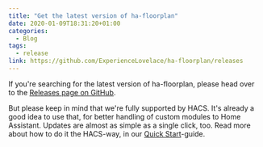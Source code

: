 ```yaml
---
title: "Get the latest version of ha-floorplan"
date: 2020-01-09T18:31:20+01:00
categories:
  - Blog
tags:
  - release
link: https://github.com/ExperienceLovelace/ha-floorplan/releases
---
```


If you're searching for the latest version of ha-floorplan, please head over to the [Releases page on GitHub](https://github.com/ExperienceLovelace/ha-floorplan/releases).

But please keep in mind that we're fully supported by HACS. It's already a good idea to use that, for better handling of custom modules to Home Assistant. Updates are almost as simple as a single click, too. Read more about how to do it the HACS-way, in our [Quick Start](./docs/quick-start/)-guide.
